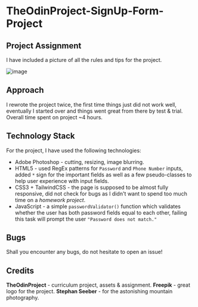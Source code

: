 # TheOdinProject-SignUp-Form-Project

## Project Assignment

I have included a picture of all the rules and tips for the project.

![image](https://github.com/AquaRush/TheOdinProject-SignUp-Form-Project/assets/25262287/b1dca57a-c2f5-4cc6-a652-ad8b0084a041)

## Approach

I rewrote the project twice, the first time things just did not work well, eventually I started over and things went great from there by test & trial.
Overall time spent on project ~4 hours.

## Technology Stack

For the project, I have used the following technologies:
* Adobe Photoshop - cutting, resizing, image blurring.
* HTML5 - used RegEx patterns for `Password` and `Phone Number` inputs, added `*` sign for the important fields as well as a few pseudo-classes to help user experience with input fields.
* CSS3 + TailwindCSS - the page is supposed to be almost fully responsive, did not check for bugs as I didn't want to spend too much time on a *homework project*.
* JavaScript - a simple `passwordValidator()` function which validates whether the user has both password fields equal to each other, failing this task will prompt the user `"Password does not match."`

## Bugs

Shall you encounter any bugs, do not hesitate to open an issue!

## Credits

**TheOdinProject** - curriculum project, assets & assignment.
**Freepik** - great logo for the project.
**Stephan Seeber** - for the astonishing mountain photography.

